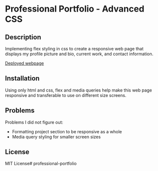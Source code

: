 # Professional Portfolio - Advanced CSS

## Description 

Implementing flex styling in css to create a responsive web page that displays my profile picture and bio, current work, and contact information.

[Deployed webpage](https://marikokaku.github.io/professional-portfolio/)

## Installation 

Using only html and css, flex and media queries help make this web page responsive and transferable to use on different size screens. 

## Problems

Problems I did not figure out: 

* Formatting project section to be responsive as a whole
* Media query styling for smaller screen sizes

## License

MIT License# professional-portfolio